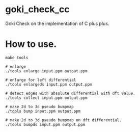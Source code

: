 # goki_check_cc
Goki Check on the implementation of C plus plus.

# How to use.
    make tools
    
    # enlarge
    ./tools enlarge input.ppm output.ppm
    
    # enlarge for left differential
    ./tools enlargeds input.ppm output.ppm
    
    # detect edges with absolute differential with dft value.
    ./tools collect input.ppm output.ppm
    
    # make 2d to 3d pseudo bumpmap
    ./tools bump input.ppm output.ppm
    
    # make 2d to 3d pseudo bumpmap on dft differential.
    ./tools bumpds input.ppm output.ppm
    
